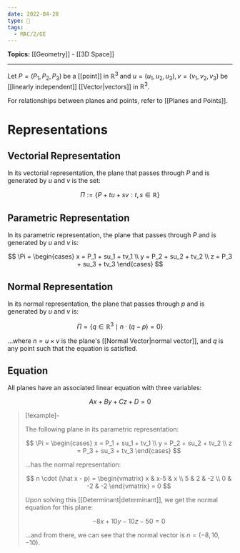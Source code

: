 ```yaml
---
date: 2022-04-28
type: 🧠
tags:
  - MAC/2/GE
---
```


**Topics:** [[Geometry]] - [[3D Space]]

---

Let $P = (P_1, P_2, P_3)$ be a [[point]] in $\mathbb{R}^3$ and $u = (u_1, u_2, u_3), v = (v_1, v_2, v_3)$ be [[linearly independent]] [[Vector|vectors]] in $\mathbb{R}^3$.

For relationships between planes and points, refer to [[Planes and Points]].

# Representations

## Vectorial Representation

In its vectorial representation, the plane that passes through $P$ and is generated by $u$ and $v$ is the set:

$$
\Pi := \{ P + tu + sv : t, s \in \mathbb{R} \}
$$

## Parametric Representation

In its parametric representation, the plane that passes through $P$ and is generated by $u$ and $v$ is:

$$
\Pi = \begin{cases}
x = P_1 + su_1 + tv_1 \\
y = P_2 + su_2 + tv_2 \\
z = P_3 + su_3 + tv_3
\end{cases}
$$

## Normal Representation

In its normal representation, the plane that passes through $p$ and is generated by $u$ and $v$ is:

$$
\Pi = \{ q \in \mathbb{R}^3 \mid n \cdot (q - p) = 0 \}
$$

…where $n = u \times v$ is the plane's [[Normal Vector|normal vector]], and $q$ is any point such that the equation is satisfied.

## Equation

All planes have an associated linear equation with three variables:

$$
Ax + By + Cz + D = 0
$$

> [!example]-
>
> The following plane in its parametric representation:
>
> $$
> \Pi = \begin{cases} x = P_1 + su_1 + tv_1 \\ y = P_2 + su_2 + tv_2 \\ z = P_3 + su_3 + tv_3 \end{cases}
> $$
>
> …has the normal representation:
>
> $$
> n \cdot (\hat x - p) = \begin{vmatrix} x & x-5 & x \\ 5 & 2 & -2 \\ 0 & -2 & -2 \end{vmatrix} = 0
> $$
>
> Upon solving this [[Determinant|determinant]], we get the normal equation for this plane:
>
> $$
> -8x + 10y - 10z - 50 = 0
> $$
>
> …and from there, we can see that the normal vector is $n = (-8, 10, -10)$.
